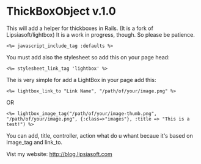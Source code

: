 # ThickBoxObject v.1.0

This will add a helper for thickboxes in Rails. (It is a fork of Lipsiasoft/lightbox) It is a work in progress, though. So please be patience.

`<%= javascript_include_tag :defaults %>`

You must add also the stylesheet so add this on your page head:

`<%= stylesheet_link_tag 'lightbox' %>`

The is very simple for add a LightBox in your page add this:

`<%= lightbox_link_to "Link Name", "/path/of/your/image.png" %>`

OR

`<%= lightbox_image_tag("/path/of/your/image-thumb.png", "/path/of/your/image.png", {:class=>"images"}, :title => "This is a test!") %>`

You can add, title, controller, action what do u whant becaue it's based on image_tag and link_to.

Vist my website: http://blog.lipsiasoft.com
